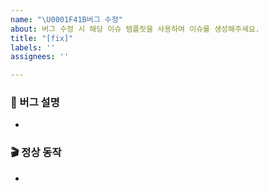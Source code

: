 ```yaml
---
name: "\U0001F41B버그 수정"
about: 버그 수정 시 해당 이슈 템플릿을 사용하여 이슈를 생성해주세요.
title: "[fix]"
labels: ''
assignees: ''

---
```


### 💩 버그 설명
<!-- 버그가 언제/어떻게 발생했는지 명확하게 적어주세요 -->
- 

### 🎬 정상 동작
<!-- 기대했던 정상적인 동작에 대해서 설명해주세요 -->
-

